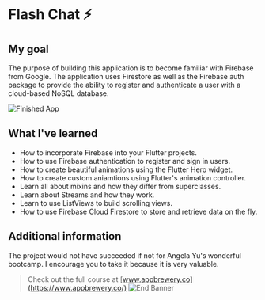 # Flash Chat ⚡️

## My goal

The purpose of building this application is to become familiar with Firebase from Google. The application uses Firestore as well as the Firebase auth package to provide the ability to register and authenticate a user with a cloud-based NoSQL database.

![Finished App](https://github.com/londonappbrewery/Images/blob/master/flash_chat_flutter_demo.gif)

## What I've learned

- How to incorporate Firebase into your Flutter projects.
- How to use Firebase authentication to register and sign in users.
- How to create beautiful animations using the Flutter Hero widget.
- How to create custom aniamtions using Flutter's animation controller. 
- Learn all about mixins and how they differ from superclasses.
- Learn about Streams and how they work.
- Learn to use ListViews to build scrolling views.
- How to use Firebase Cloud Firestore to store and retrieve data on the fly.


## Additional information

The project would not have succeeded if not for Angela Yu's wonderful bootcamp. I encourage you to take it because it is very valuable. 

>Check out the full course at [www.appbrewery.co](https://www.appbrewery.co/)
![End Banner](https://github.com/londonappbrewery/Images/blob/master/readme-end-banner.png)

